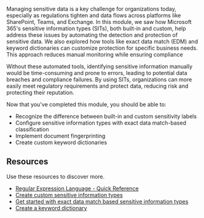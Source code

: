 Managing sensitive data is a key challenge for organizations today, especially as regulations tighten and data flows across platforms like SharePoint, Teams, and Exchange. In this module, we saw how Microsoft 365's sensitive information types (SITs), both built-in and custom, help address these issues by automating the detection and protection of sensitive data. We also explored how tools like exact data match (EDM) and keyword dictionaries can customize protection for specific business needs. This approach reduces manual monitoring while ensuring compliance

Without these automated tools, identifying sensitive information manually would be time-consuming and prone to errors, leading to potential data breaches and compliance failures. By using SITs, organizations can more easily meet regulatory requirements and protect data, reducing risk and protecting their reputation.

Now that you've completed this module, you should be able to:

- Recognize the difference between built-in and custom sensitivity labels
- Configure sensitive information types with exact data match-based classification
- Implement document fingerprinting
- Create custom keyword dictionaries

## Resources

Use these resources to discover more.

- [Regular Expression Language - Quick Reference](/dotnet/standard/base-types/regular-expression-language-quick-reference?azure-portal=true)
- [Create custom sensitive information types](/purview/sit-create-a-custom-sensitive-information-type?azure-portal=true)
- [Get started with exact data match based sensitive information types](/purview/sit-get-started-exact-data-match-based-sits-overview?azure-portal=true)
- [Create a keyword dictionary](/purview/sit-create-a-keyword-dictionary?azure-portal=true)
